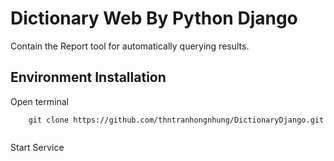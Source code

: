 

Dictionary Web By Python Django
===================
Contain the Report tool for automatically querying results.

Environment Installation 
-------------------
Open terminal
```
    git clone https://github.com/thntranhongnhung/DictionaryDjango.git
    
```
Start Service